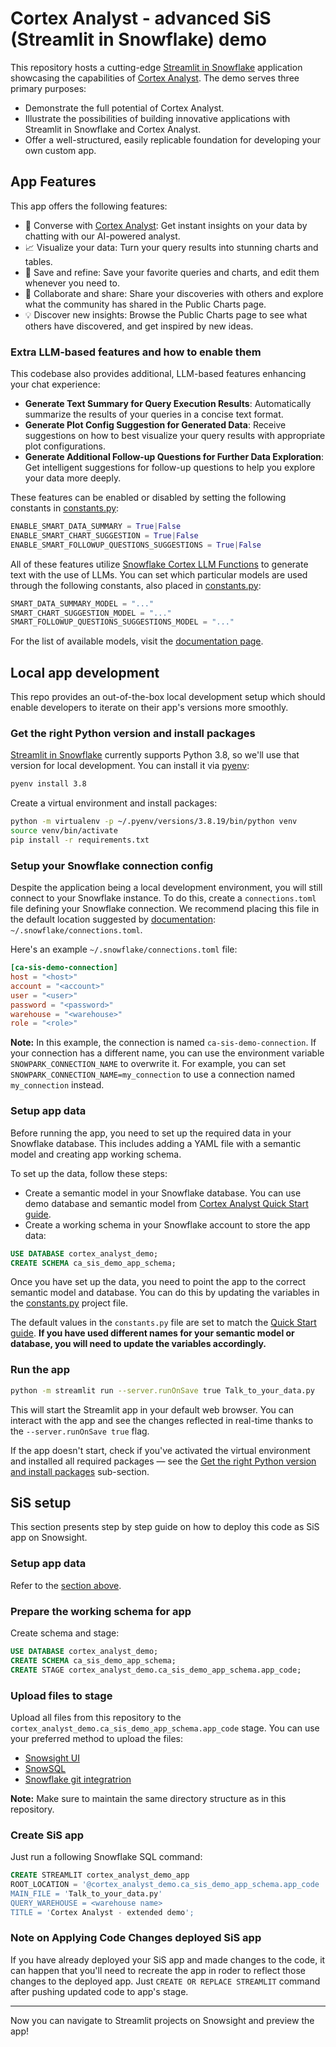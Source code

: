 # Cortex Analyst - advanced SiS (Streamlit in Snowflake) demo

This repository hosts a cutting-edge [Streamlit in Snowflake](https://docs.snowflake.com/en/developer-guide/streamlit/about-streamlit) application showcasing the capabilities of [Cortex Analyst](https://docs.snowflake.com/en/user-guide/snowflake-cortex/cortex-analyst). The demo serves three primary purposes:

* Demonstrate the full potential of Cortex Analyst.
* Illustrate the possibilities of building innovative applications with Streamlit in Snowflake and Cortex Analyst.
* Offer a well-structured, easily replicable foundation for developing your own custom app.


##  App Features

This app offers the following features:

* 💬 Converse with [Cortex Analyst](https://docs.snowflake.com/en/user-guide/snowflake-cortex/cortex-analyst): Get instant insights on your data by chatting with our AI-powered analyst.
* 📈 Visualize your data: Turn your query results into stunning charts and tables.
* 💾 Save and refine: Save your favorite queries and charts, and edit them whenever you need to.
* 👥 Collaborate and share: Share your discoveries with others and explore what the community has shared in the Public Charts page.
* 💡 Discover new insights: Browse the Public Charts page to see what others have discovered, and get inspired by new ideas.

### Extra LLM-based features and how to enable them

This codebase also provides additional, LLM-based features enhancing your chat experience:

* **Generate Text Summary for Query Execution Results**: Automatically summarize the results of your queries in a concise text format.
* **Generate Plot Config Suggestion for Generated Data**: Receive suggestions on how to best visualize your query results with appropriate plot configurations.
* **Generate Additional Follow-up Questions for Further Data Exploration**: Get intelligent suggestions for follow-up questions to help you explore your data more deeply.

These features can be enabled or disabled by setting the following constants in [constants.py](./constants.py):

```python
ENABLE_SMART_DATA_SUMMARY = True|False
ENABLE_SMART_CHART_SUGGESTION = True|False
ENABLE_SMART_FOLLOWUP_QUESTIONS_SUGGESTIONS = True|False
```

All of these features utilize [Snowflake Cortex LLM Functions](https://docs.snowflake.com/en/user-guide/snowflake-cortex/llm-functions) to generate text with the use of LLMs. You can set which particular models are used through the following constants, also placed in [constants.py](./constants.py):

```python
SMART_DATA_SUMMARY_MODEL = "..."
SMART_CHART_SUGGESTION_MODEL = "..."
SMART_FOLLOWUP_QUESTIONS_SUGGESTIONS_MODEL = "..."
```

For the list of available models, visit the [documentation page](https://docs.snowflake.com/en/user-guide/snowflake-cortex/llm-functions#availability).


## Local app development
This repo provides an out-of-the-box local development setup which should enable developers to iterate on their app's versions more smoothly.

### Get the right Python version and install packages

[Streamlit in Snowflake](https://docs.snowflake.com/en/developer-guide/streamlit/about-streamlit) currently supports Python 3.8, so we'll use that version for local development. You can install it via [pyenv](https://github.com/pyenv/pyenv):

```bash
pyenv install 3.8
```

Create a virtual environment and install packages:

```bash
python -m virtualenv -p ~/.pyenv/versions/3.8.19/bin/python venv
source venv/bin/activate
pip install -r requirements.txt
```

### Setup your Snowflake connection config

Despite the application being a local development environment, you will still connect to your Snowflake instance. To do this, create a `connections.toml` file defining your Snowflake connection. We recommend placing this file in the default location suggested by [documentation](https://docs.snowflake.com/en/developer-guide/python-connector/python-connector-connect#connecting-using-the-connections-toml-file): `~/.snowflake/connections.toml`.

Here's an example `~/.snowflake/connections.toml` file:
```toml
[ca-sis-demo-connection]
host = "<host>"
account = "<account>"
user = "<user>"
password = "<password>"
warehouse = "<warehouse>"
role = "<role>"
```

**Note:** In this example, the connection is named `ca-sis-demo-connection`. If your connection has a different name, you can use the environment variable `SNOWPARK_CONNECTION_NAME` to overwrite it. For example, you can set `SNOWPARK_CONNECTION_NAME=my_connection` to use a connection named `my_connection` instead.


### Setup app data

Before running the app, you need to set up the required data in your Snowflake database. This includes adding a YAML file with a semantic model and creating app working schema.

To set up the data, follow these steps:

* Create a semantic model in your Snowflake database. You can use demo database and semantic model from [Cortex Analyst Quick Start guide](https://quickstarts.snowflake.com/guide/getting_started_with_cortex_analyst/index.html#2).
* Create a working schema in your Snowflake account to store the app data:

```sql
USE DATABASE cortex_analyst_demo;
CREATE SCHEMA ca_sis_demo_app_schema;
```

Once you have set up the data, you need to point the app to the correct semantic model and database. You can do this by updating the variables in the [constants.py](./constants.py) project file.

The default values in the `constants.py` file are set to match the [Quick Start guide](https://quickstarts.snowflake.com/guide/getting_started_with_cortex_analyst/index.html#0). 
__If you have used different names for your semantic model or database, you will need to update the variables accordingly.__


### Run the app
```bash
python -m streamlit run --server.runOnSave true Talk_to_your_data.py
```
This will start the Streamlit app in your default web browser. You can interact with the app and see the changes reflected in real-time thanks to the `--server.runOnSave true` flag.

If the app doesn't start, check if you've activated the virtual environment and installed all required packages — see the [Get the right Python version and install packages](#get-the-right-python-version-and-install-packages) sub-section.


## SiS setup
This section presents step by step guide on how to deploy this code as SiS app on Snowsight.

### Setup app data

Refer to the [section above](#setup-app-data).

### Prepare the working schema for app

Create schema and stage:
```sql
USE DATABASE cortex_analyst_demo;
CREATE SCHEMA ca_sis_demo_app_schema;
CREATE STAGE cortex_analyst_demo.ca_sis_demo_app_schema.app_code;
```

### Upload files to stage
Upload all files from this repository to the `cortex_analyst_demo.ca_sis_demo_app_schema.app_code` stage. You can use your preferred method to upload the files:
* [Snowsight UI](https://docs.snowflake.com/en/user-guide/data-load-local-file-system-stage-ui)
* [SnowSQL](https://docs.snowflake.com/en/user-guide/data-load-local-file-system-stage)
* [Snowflake git integratrion](https://docs.snowflake.com/en/developer-guide/git/git-overview)

**Note:** Make sure to maintain the same directory structure as in this repository.

### Create SiS app
Just run a following Snowflake SQL command:
```sql
CREATE STREAMLIT cortex_analyst_demo_app
ROOT_LOCATION = '@cortex_analyst_demo.ca_sis_demo_app_schema.app_code
MAIN_FILE = 'Talk_to_your_data.py'
QUERY_WAREHOUSE = <warehouse name>
TITLE = 'Cortex Analyst - extended demo';
```

### Note on Applying Code Changes deployed SiS app

If you have already deployed your SiS app and made changes to the code, it can happen that you'll need to recreate the app in roder to reflect those changes to the deployed app. Just `CREATE OR REPLACE STREAMLIT` command after pushing updated code to app's stage.

---

Now you can navigate to Streamlit projects on Snowsight and preview the app!
